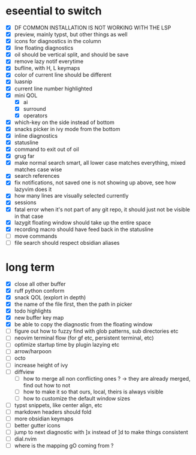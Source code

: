 # eseential to switch
- [x] DF COMMON INSTALLATION IS NOT WORKING WITH THE LSP
- [x] preview, mainly typst, but other things as well
- [x] icons for diagnostics in the column
- [x] line floating diagnostics
- [x] oil <C-v> should be vertical split, and <C-s> should be save
- [x] remove lazy notif everytime
- [x] bufline, with H, L keymaps
- [x] color of current line should be different
- [x] luasnip
- [x] current line number highlighted
- [x] mini QOL
    - [x] ai
    - [x] surround
    - [x] operators
- [x] which-key on the side instead of bottom
- [x] snacks picker in ivy mode from the bottom
- [x] inline diagnostics
- [x] statusline
- [x] command to exit out of oil
- [x] grug far
- [x] make normal search smart, all lower case matches everything, mixed matches case wise
- [x] search references
- [x] fix notifications, not saved one is not showing up above, see how lazyvim does it
- [x] how many lines are visually selected currently
- [x] sessions
- [x] fatal error when it's not part of any git repo, it should just not be visible in that case
- [x] lazygit floating window should take up the entire space
- [x] recording macro should have feed back in the statusline
- [ ] move commands
- [ ] file search should respect obsidian aliases
# long term
- [x] close all other buffer
- [x] ruff python conform
- [x] snack QOL (explort in depth)
- [x] the name of the file first, then the path in picker
- [x] todo highlights
- [x] new buffer key map
- [x] be able to copy the diagnostic from the floating window
- [ ] figure out how to fuzzy find with glob patterns, sub directories etc
- [ ] neovim terminal flow (for gf etc, persistent terminal, etc)
- [ ] optimize startup time by plugin lazying etc
- [ ] arrow/harpoon
- [ ] octo
- [ ] increase height of ivy
- [ ] diffview
    - [ ] how to merge all non conflicting ones ? -> they are already merged, find out how to not
    - [ ] how to make it so that ours, local, theirs is always visible
    - [ ] how to customize the default window sizes
- [ ] typst snippets, like center align, etc
- [ ] markdown headers should fold
- [ ] more obsidian keymaps
- [ ] better gutter icons
- [ ] jump to next diagnostic with ]x instead of ]d to make things consistent
- [ ] dial.nvim
- [ ] where is the mapping <Space>gO coming from ?
